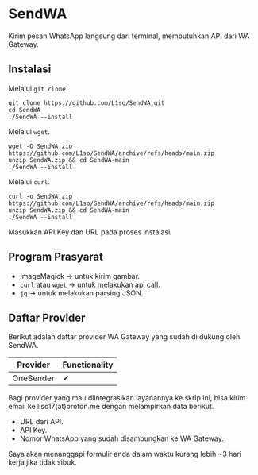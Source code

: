 # SendWA

Kirim pesan WhatsApp langsung dari terminal, membutuhkan API dari WA Gateway.

## Instalasi
Melalui `git clone`.

	git clone https://github.com/L1so/SendWA.git
	cd SendWA
	./SendWA --install

Melalui `wget`.
	
	wget -O SendWA.zip https://github.com/L1so/SendWA/archive/refs/heads/main.zip
	unzip SendWA.zip && cd SendWA-main
	./SendWA --install
Melalui `curl`.
	
	curl -o SendWA.zip https://github.com/L1so/SendWA/archive/refs/heads/main.zip
	unzip SendWA.zip && cd SendWA-main
	./SendWA --install
Masukkan API Key dan URL pada proses instalasi.
## Program Prasyarat
- ImageMagick &rarr; untuk kirim gambar.
- `curl` atau `wget` &rarr; untuk melakukan api call.
- `jq` &rarr; untuk melakukan parsing JSON.

## Daftar Provider

Berikut adalah daftar provider WA Gateway yang sudah di dukung oleh SendWA.

| Provider | Functionality|
| --- | --- |
| OneSender | ✔ |

Bagi provider yang mau diintegrasikan layanannya ke skrip ini, bisa kirim email ke liso17(at)proton.me dengan melampirkan data berikut.

- URL dari API.
- API Key.
- Nomor WhatsApp yang sudah disambungkan ke WA Gateway.

Saya akan menanggapi formulir anda dalam waktu kurang lebih ~3 hari kerja jika tidak sibuk.